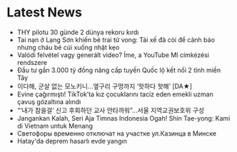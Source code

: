 # Latest News
-  THY pilotu 30 günde 2 dünya rekoru kırdı
-  Tai nạn ở Lạng Sơn khiến bé trai tử vong: Tài xế đã còi để cảnh báo nhưng cháu bé cúi xuống nhặt kẹo
-  Valódi felvétel vagy generált video? Íme, a YouTube MI címkézési rendszere
-  Đầu tư gần 3.000 tỷ đồng nâng cấp tuyến Quốc lộ kết nối 2 tỉnh miền Tây
-  이다해, 군살 없는 모노키니…옆구리 구멍까지 ‘핫하다 핫해’ [DA★]
-  Evine çağırmıştı! TikTok’ta kız çocuklarını taciz eden emekli uzman çavuş gözaltına alındı
-  “‘내가 참을걸’ 신고 후회하던 교사 안타까워”...서울 지역교권보호위 구성
-  Jangankan Kalah, Seri Aja Timnas Indonesia Ogah! Shin Tae-yong: Kami di Vietnam untuk Menang
-  Светофоры временно отключат на участке ул.Казинца в Минске
-  Hatay'da deprem hasarlı evde yangın
